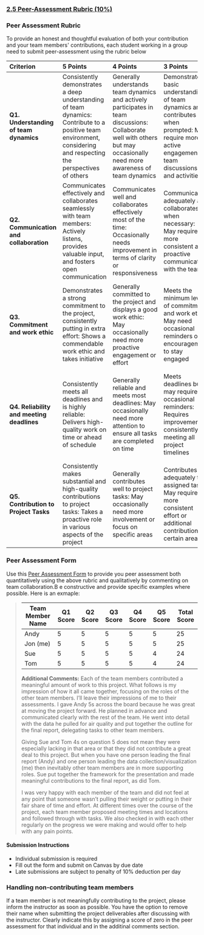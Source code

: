 ### [2.5 Peer-Assessment Rubric (10%)](https://aselshall.github.io/eds/HW/peer)

### Peer Assessment Rubric
To provide an honest and thoughtful evaluation of both your contribution and your team members' contributions, each student working in a group need to submit peer-assessment using the rubric below 

| Criterion | 5 Points | 4 Points | 3 Points | 2 Points | 1 Point |
|:---|:---|:---|:---|:---|:---|
| **Q1. Understanding of team dynamics** | Consistently demonstrates a deep understanding of team dynamics: Contribute to a positive team environment, considering and respecting the perspectives of others | Generally understands team dynamics and actively participates in team discussions: Collaborate well with others but may occasionally need more awareness of team dynamics | Demonstrates a basic understanding of team dynamics and contributes when prompted: May require more active engagement in team discussions and activities | Shows limited awareness of team dynamics: Occasionally contributes but may not fully engage in team discussions or activities | Lacks understanding of team dynamics: Rarely contributes to team discussions or activities, hindering overall collaboration |
| **Q2. Communication and collaboration** | Communicates effectively and collaborates seamlessly with team members: Actively listens, provides valuable input, and fosters open communication | Communicates well and collaborates effectively most of the time: Occasionally needs improvement in terms of clarity or responsiveness | Communicates adequately and collaborates when necessary: May require more consistent and proactive communication with the team | Communication is occasionally unclear or lacking, impacting collaboration: Needs to improve responsiveness and active participation | Communication is a significant challenge, hindering effective collaboration: Rarely contributes meaningfully to team discussions |
| **Q3. Commitment and work ethic** | Demonstrates a strong commitment to the project, consistently putting in extra effort: Shows a commendable work ethic and takes initiative | Generally committed to the project and displays a good work ethic: May occasionally need more proactive engagement or effort | Meets the minimum level of commitment and work ethic: May need occasional reminders or encouragement to stay engaged | Shows limited commitment and work ethic: Requires more consistent effort and a proactive approach to tasks | Lacks commitment and work ethic, impacting overall project progress: Needs a significant improvement in effort and engagement |
| **Q4. Reliability and meeting deadlines** | Consistently meets all deadlines and is highly reliable: Delivers high-quality work on time or ahead of schedule | Generally reliable and meets most deadlines: May occasionally need more attention to ensure all tasks are completed on time | Meets deadlines but may require occasional reminders: Requires improvement in consistently meeting all project timelines | Struggles to meet deadlines consistently, impacting project progress: Needs more focus on timely completion of tasks | Frequently fails to meet deadlines, significantly affecting project timelines: Requires immediate attention to improve reliability |
| **Q5. Contribution to Project Tasks** | Consistently makes substantial and high-quality contributions to project tasks: Takes a proactive role in various aspects of the project | Generally contributes well to project tasks: May occasionally need more involvement or focus on specific areas | Contributes adequately to assigned tasks: May require more consistent effort or additional contributions in certain areas | Shows limited contribution to project tasks: Requires more active involvement and improvement in task completion | Lacks meaningful contribution to project tasks: Requires immediate attention to actively participate and contribute effectively |
  
### Peer Assessment Form
Use this [Peer Assessment Form](https://github.com/aselshall/eds/raw/refs/heads/main/HW/peer-assessment-form.docx) to provide you peer assessment both quantitatively using the above rubric and qualitatively by commenting on team collaboration.B e constructive and provide specific examples where possible. Here is an exmaple:

> | Team Member Name | Q1 Score | Q2 Score | Q3 Score | Q4 Score | Q5 Score | Total Score |
> |------------------|----------|----------|----------|----------|----------|-------------|
> | Andy      |     5     |   5       |    5      |    5      |     5     |     25        |
> | Jon (me)     |      5    |   5       |    5      |    5      |   5       |   25          |
> | Sue   |      5    |     5     |    5      |     5     |    4      |    24         |
> | Tom   |       5   |    5      |     5     |    5      |     4     |    24         |
> 
> **Additional Comments:**  Each of the team members contributed a meaningful amount of work to this project. What follows is my impression of how it all came together, focusing on the roles of the other team members. I’ll leave their impressions of me to their assessments. I gave Andy 5s across the board because he was great at moving the project forward. He planned in advance and communicated clearly with the rest of the team. He went into detail with the data he pulled for air quality and put together the outline for the final report, delegating tasks to other team members.
> 
> Giving Sue and Tom 4s on question 5 does not mean they were especially lacking in that area or that they did not contribute a great deal to this project. But when you have one person leading the final report (Andy) and one person leading the data collection/visualization (me) then inevitably other team members are in more supporting roles. Sue put together the framework for the presentation and made meaningful contributions to the final report, as did Tom.
>
>  I was very happy with each member of the team and did not feel at any point that someone wasn’t pulling their weight or putting in their fair share of time and effort. At different times over the course of the project, each team member proposed meeting times and locations and followed through with tasks. We also checked in with each other regularly on the progress we were making and would offer to help with any pain points.

#### Submission Instructions
- Individual submission is required
- Fill out the form and submit on Canvas by due date
- Late submissions are subject to penalty of 10% deduction per day
  
### Handling non-contributing team members
If a team member is not meaningfully contributing to the project, please inform the instructor as soon as possible. You have the option to remove their name when submitting the project deliverables after discussing with the instructor. Clearly indicate this by assigning a score of zero in the peer assessment for that individual and in the additinal comments section.
